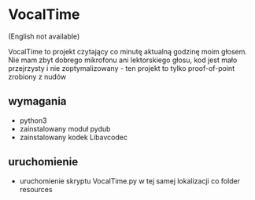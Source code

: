 # VocalTime

(English not available)

VocalTime to projekt czytający co minutę aktualną godzinę moim głosem. Nie mam zbyt dobrego mikrofonu ani lektorskiego głosu, kod jest mało przejrzysty i nie zoptymalizowany - ten projekt to tylko proof-of-point zrobiony z nudów

## wymagania
- python3
- zainstalowany moduł pydub
- zainstalowany kodek Libavcodec

## uruchomienie
- uruchomienie skryptu VocalTime.py w tej samej lokalizacji co folder resources
